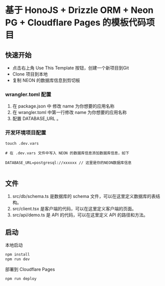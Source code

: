 
# 基于 HonoJS + Drizzle ORM + Neon PG + Cloudflare Pages 的模板代码项目


## 快速开始

- 点击右上角 Use This Template 按钮，创建一个新项目到Git
- Clone 项目到本地
- 复制 NEON 的数据库信息到剪切板


### wrangler.toml 配置

1. 在 package.json 中 修改 name 为你想要的应用名称
2. 在 wrangler.toml 中第一行修改 name 为你想要的应用名称
3. 配置 DATABASE_URL 。



### 开发环境项目配置


```
touch .dev.vars

# 在 .dev.vars 文件中写入 NEON 的数据库信息添加数据库信息，如下

DATABASE_URL=postgresql://xxxxxx // 这里是你的NEON数据库信息


```

## 文件

1. src/db/schema.ts 是数据库的 schema 文件，可以在这里定义数据库的表结构。
2. src/client.tsx 是客户端的代码，可以在这里定义客户端的页面。
3. src/api/demo.ts 是 API 的代码，可以在这里定义 API 的路径和方法。



## 启动

本地启动


```txt
npm install
npm run dev
```

部署到 Cloudflare Pages

```txt
npm run deploy
```
